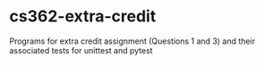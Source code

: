 # cs362-extra-credit
Programs for extra credit assignment (Questions 1 and 3) and their associated tests for unittest and pytest
